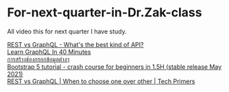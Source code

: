 # For-next-quarter-in-Dr.Zak-class
All video this for next quarter I have study.

[REST vs GraphQL - What's the best kind of API?](https://www.youtube.com/watch?v=PeAOEAmR0D0)<br>
[Learn GraphQL In 40 Minutes](https://www.youtube.com/watch?v=ZQL7tL2S0oQ)<br>
[การสร้างช่องกรอกข้อมูลต่างๆ](https://www.youtube.com/watch?v=2x3WSZHPVXc)<br>
[Bootstrap 5 tutorial - crash course for beginners in 1.5H (stable release May 2021)](https://www.youtube.com/watch?v=rQryOSyfXmI)<br>
[REST vs GraphQL | When to choose one over other | Tech Primers](https://www.youtube.com/watch?v=4akSaaEYJqs)
